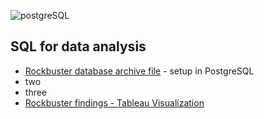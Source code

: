 ![postgreSQL](https://github.com/jjhanchi/moviesDB/assets/142347450/ea0bd7b9-551b-4fb7-a399-fd3baf8aa31c)
## SQL for data analysis
* [Rockbuster database archive file](https://github.com/jjhanchi/Rockbuster-moviesDB/blob/main/Rockbuster.tar) - setup in PostgreSQL
* two
* three
* [Rockbuster findings - Tableau Visualization](https://public.tableau.com/app/profile/jose.hanchi/viz/RockbusterDBSQLAnalysis/RockbusterDB)
